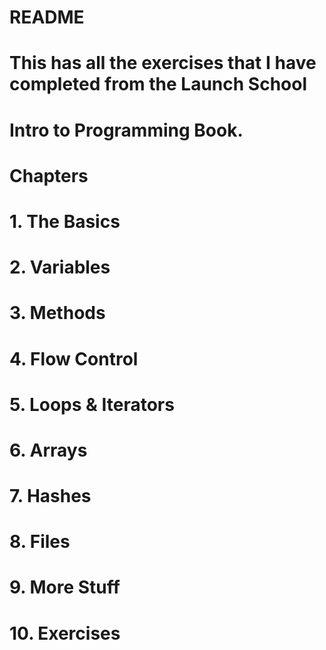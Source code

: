 # README #

# This has all the exercises that I have completed from the Launch School
# Intro to Programming Book. #

# Chapters #
# 1. The Basics #
# 2. Variables #
# 3. Methods #
# 4. Flow Control #
# 5. Loops & Iterators #
# 6. Arrays #
# 7. Hashes #
# 8. Files #
# 9. More Stuff #
# 10. Exercises #
